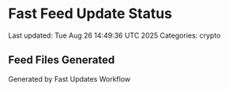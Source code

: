 # Fast Feed Update Status
Last updated: Tue Aug 26 14:49:36 UTC 2025
Categories: crypto

## Feed Files Generated

Generated by Fast Updates Workflow
